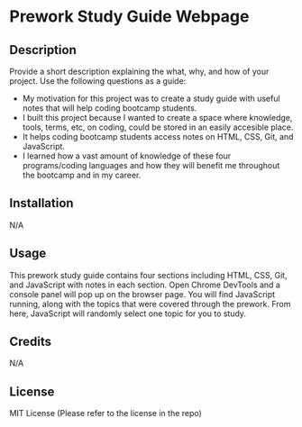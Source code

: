 # Prework Study Guide Webpage

## Description

Provide a short description explaining the what, why, and how of your project. Use the following questions as a guide:

- My motivation for this project was to create a study guide with useful notes that will help coding bootcamp students.
- I built this project because I wanted to create a space where knowledge, tools, terms, etc, on coding, could be stored in an easily accesible place.
- It helps coding bootcamp students access notes on HTML, CSS, Git, and JavaScript.
- I learned how a vast amount of knowledge of these four programs/coding languages and how they will benefit me throughout the bootcamp and in my career.

## Installation

N/A

## Usage

This prework study guide contains four sections including HTML, CSS, Git, and JavaScript with notes in each section. Open Chrome DevTools and a console panel will pop up on the browser page. You will find JavaScript running, along with the topics that were covered through the prework. From here, JavaScript will randomly select one topic for you to study.

## Credits

N/A

## License

MIT License (Please refer to the license in the repo)
